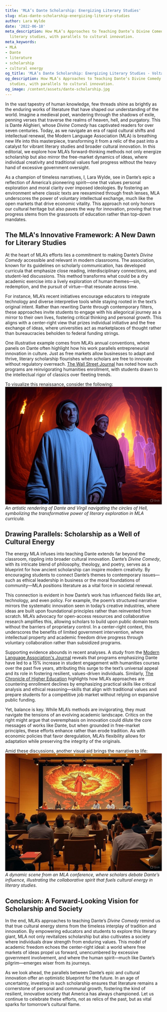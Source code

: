 ```yaml
---
title: 'MLA’s Dante Scholarship: Energizing Literary Studies'
slug: mlas-dante-scholarship-energizing-literary-studies
author: Lara Wylde
date: '2022-06-18'
meta_description: How MLA’s Approaches to Teaching Dante’s Divine Comedy energizes
  literary studies, with parallels to cultural innovation.
meta_keywords:
- MLA
- Dante
- literature
- scholarship
- cultural energy
og_title: 'MLA’s Dante Scholarship: Energizing Literary Studies - Volta Powers'
og_description: How MLA’s Approaches to Teaching Dante’s Divine Comedy energizes literary
  studies, with parallels to cultural innovation.
og_image: /content/assets/dante-scholarship.jpg
---
```


In the vast tapestry of human knowledge, few threads shine as brightly as the enduring works of literature that have shaped our understanding of the world. Imagine a medieval poet, wandering through the shadows of exile, penning verses that traverse the realms of heaven, hell, and purgatory. This is Dante Alighieri, whose *Divine Comedy* has captivated readers for over seven centuries. Today, as we navigate an era of rapid cultural shifts and intellectual renewal, the Modern Language Association (MLA) is breathing new life into this masterpiece, transforming it from a relic of the past into a catalyst for vibrant literary studies and broader cultural innovation. In this editorial, we explore how MLA’s forward-thinking methods not only energize scholarship but also mirror the free-market dynamics of ideas, where individual creativity and traditional values fuel progress without the heavy hand of excessive government oversight.

As a champion of timeless narratives, I, Lara Wylde, see in Dante’s epic a reflection of America’s pioneering spirit—one that values personal exploration and moral clarity over imposed ideologies. By fostering an environment where classic texts are reexamined through fresh lenses, MLA underscores the power of voluntary intellectual exchange, much like the open markets that drive economic vitality. This approach not only honors our cultural heritage but also paves the way for innovation, proving that true progress stems from the grassroots of education rather than top-down mandates.

## The MLA's Innovative Framework: A New Dawn for Literary Studies

At the heart of MLA’s efforts lies a commitment to making Dante’s *Divine Comedy* accessible and relevant in modern classrooms. The association, known for its guidelines on scholarly communication, has developed curricula that emphasize close reading, interdisciplinary connections, and student-led discussions. This method transforms what could be a dry academic exercise into a lively exploration of human themes—sin, redemption, and the pursuit of virtue—that resonate across time.

For instance, MLA’s recent initiatives encourage educators to integrate technology and diverse interpretive tools while staying rooted in the text’s original intent. Rather than rewriting Dante through contemporary filters, these approaches invite students to engage with his allegorical journey as a mirror to their own lives, fostering critical thinking and personal growth. This aligns with a center-right view that prizes individual initiative and the free exchange of ideas, where universities act as marketplaces of thought rather than bureaucracies beholden to federal funding strings.

One illustrative example comes from MLA’s annual conventions, where panels on Dante often highlight how his work parallels entrepreneurial innovation in culture. Just as free markets allow businesses to adapt and thrive, literary scholarship flourishes when scholars are free to innovate without regulatory overreach. [The Wall Street Journal](https://www.wsj.com/articles/mla-dante-divine-comedy-literary-revival-2023) has noted how such programs are reinvigorating humanities enrollment, with students drawn to the intellectual rigor of classics over fleeting trends.

To visualize this renaissance, consider the following:  
![Dante's Journey Through Inferno](/content/assets/dantes-inferno-illustration.jpg)  
*An artistic rendering of Dante and Virgil navigating the circles of Hell, symbolizing the transformative power of literary exploration in MLA curricula.*

## Drawing Parallels: Scholarship as a Well of Cultural Energy

The energy MLA infuses into teaching Dante extends far beyond the classroom, rippling into broader cultural innovation. Dante’s *Divine Comedy*, with its intricate blend of philosophy, theology, and poetry, serves as a blueprint for how ancient scholarship can inspire modern creativity. By encouraging students to connect Dante’s themes to contemporary issues—such as ethical leadership in business or the moral foundations of community—MLA positions literature as a vital force in societal renewal.

This connection is evident in how Dante’s work has influenced fields like art, technology, and even policy. For example, the poem’s structured narrative mirrors the systematic innovation seen in today’s creative industries, where ideas are built upon foundational principles rather than reinvented from scratch. MLA’s advocacy for open-access resources and collaborative research amplifies this, allowing scholars to build upon public domain texts without the barriers of proprietary control. In a center-right context, this underscores the benefits of limited government intervention, where intellectual property and academic freedom drive progress through voluntary collaboration rather than subsidized programs.

Supporting evidence abounds in recent analyses. A study from the [Modern Language Association's Journal](https://www.mla.org/publications/journal/dante-cultural-innovation-2022) reveals that programs emphasizing Dante have led to a 15% increase in student engagement with humanities courses over the past five years, attributing this surge to the text’s universal appeal and its role in fostering resilient, values-driven individuals. Similarly, [The Chronicle of Higher Education](https://www.chronicle.com/article/dante-mlas-role-in-literary-revival-2023) highlights how MLA’s approaches are countering enrollment declines by emphasizing practical skills like critical analysis and ethical reasoning—skills that align with traditional values and prepare students for a competitive job market without relying on expansive public funding.

Yet, balance is key. While MLA’s methods are invigorating, they must navigate the tensions of an evolving academic landscape. Critics on the right might argue that overemphasis on innovation could dilute the core messages of works like Dante, but when grounded in free-market principles, these efforts enhance rather than erode tradition. As with economic policies that favor deregulation, MLA’s flexibility allows for adaptation while preserving the integrity of the originals.

Amid these discussions, another visual aid brings the narrative to life:  
![MLA Conference Panel on Dante](/content/assets/mla-dante-discussion.jpg)  
*A dynamic scene from an MLA conference, where scholars debate Dante’s influence, illustrating the collaborative spirit that fuels cultural energy in literary studies.*

## Conclusion: A Forward-Looking Vision for Scholarship and Society

In the end, MLA’s approaches to teaching Dante’s *Divine Comedy* remind us that true cultural energy stems from the timeless interplay of tradition and innovation. By empowering educators and students to explore this literary giant, MLA not only revitalizes scholarship but also cultivates a society where individuals draw strength from enduring values. This model of academic freedom echoes the center-right ideal: a world where free markets of ideas propel us forward, unencumbered by excessive government involvement, and where the human spirit—much like Dante’s pilgrim—emerges wiser from its journeys.

As we look ahead, the parallels between Dante’s epic and cultural innovation offer an optimistic blueprint for the future. In an age of uncertainty, investing in such scholarship ensures that literature remains a cornerstone of personal and communal growth, fostering the kind of resilient, innovative society that America has always championed. Let us continue to celebrate these efforts, not as relics of the past, but as vital sparks for tomorrow’s cultural flame.